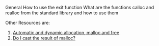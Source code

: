 General
How to use the exit function
What are the functions calloc and realloc from the standard library and how to use them

Other Resources are:
1. [Automatic and dynamic allocation, malloc and free](https://alx-intranet.hbtn.io/concepts/62)
2. [Do I cast the result of malloc?](https://alx-intranet.hbtn.io/rltoken/uKhvfzpF3v8Be10NCZlQtA)
